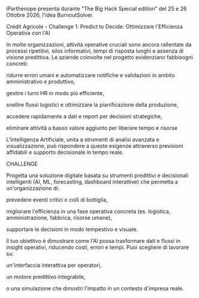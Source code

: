 iParthenope presenta durante "The Big Hack Special edition" del 25 e 26 Ottobre 2026, l'idea BurnoutSolver.


Crédit Agricole - Challenge 1: Predict to Decide: Ottimizzare l'Efficienza Operativa con l'AI
 
In molte organizzazioni, attività operative cruciali sono ancora rallentate da processi ripetitivi, silos informativi, tempi di risposta lunghi e assenza di visione predittiva. Le aziende coinvolte nel progetto evidenziano fabbisogni concreti:

 
 
ridurre errori umani e automatizzare notifiche e validazioni in ambito amministrativo e produttivo,
 
gestire i turni HR in modo più efficiente,
 
snellire flussi logistici e ottimizzare la pianificazione della produzione,
 
accedere rapidamente a dati e report per decisioni strategiche,
 
eliminare attività a basso valore aggiunto per liberare tempo e risorse
 
 
L'Intelligenza Artificiale, unita a strumenti di analisi avanzata e visualizzazione, può rispondere a queste esigenze attraverso previsioni affidabili e supporto decisionale in tempo reale.

 
CHALLENGE

 
Progetta una soluzione digitale basata su strumenti predittivi e decisionali intelligenti (AI, ML, forecasting, dashboard interattive) che permetta a un'organizzazione di:

 
 
prevedere eventi critici o colli di bottiglia,
 
migliorare l'efficienza in una fase operativa concreta (es. logistica, amministrazione, fabbrica, risorse umane),
 
supportare le decisioni in modo tempestivo e visuale.
 
 
Il tuo obiettivo è dimostrare come l'AI possa trasformare dati e flussi in insight operativi, riducendo costi, errori e tempi. Puoi scegliere di lavorare su:

 
 
un'interfaccia interattiva per operatori,
 
un motore predittivo integrabile,
 
o una simulazione che dimostri l'impatto in un contesto d'impresa reale.
